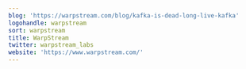 ```yaml
---
blog: 'https://warpstream.com/blog/kafka-is-dead-long-live-kafka'
logohandle: warpstream
sort: warpstream
title: WarpStream
twitter: warpstream_labs
website: 'https://www.warpstream.com/'
---
```


